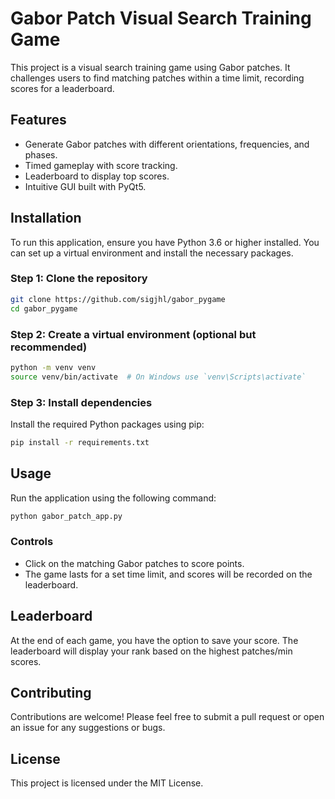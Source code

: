 # Gabor Patch Visual Search Training Game

This project is a visual search training game using Gabor patches. It challenges users to find matching patches within a time limit, recording scores for a leaderboard.

## Features

- Generate Gabor patches with different orientations, frequencies, and phases.
- Timed gameplay with score tracking.
- Leaderboard to display top scores.
- Intuitive GUI built with PyQt5.

## Installation

To run this application, ensure you have Python 3.6 or higher installed. You can set up a virtual environment and install the necessary packages.

### Step 1: Clone the repository

```bash
git clone https://github.com/sigjhl/gabor_pygame
cd gabor_pygame
```

### Step 2: Create a virtual environment (optional but recommended)

```bash
python -m venv venv
source venv/bin/activate  # On Windows use `venv\Scripts\activate`
```

### Step 3: Install dependencies

Install the required Python packages using pip:

```bash
pip install -r requirements.txt
```

## Usage

Run the application using the following command:

```bash
python gabor_patch_app.py
```

### Controls

- Click on the matching Gabor patches to score points.
- The game lasts for a set time limit, and scores will be recorded on the leaderboard.

## Leaderboard

At the end of each game, you have the option to save your score. The leaderboard will display your rank based on the highest patches/min scores.

## Contributing

Contributions are welcome! Please feel free to submit a pull request or open an issue for any suggestions or bugs.

## License

This project is licensed under the MIT License.
